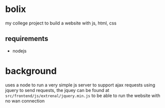 # bolix
my college project to build a website with js, html, css

## requirements 
  * nodejs

# background
uses a node to run a very simple js server to support ajax requests
using jquery to send requests, the jquey can be found at `src/frontend/js/extrenal/jquery.min.js`
to be able to run the website with no wan connection
